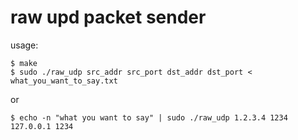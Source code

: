 raw upd packet sender
===

usage:

```
$ make
$ sudo ./raw_udp src_addr src_port dst_addr dst_port < what_you_want_to_say.txt
```

or

```
$ echo -n "what you want to say" | sudo ./raw_udp 1.2.3.4 1234 127.0.0.1 1234
```
